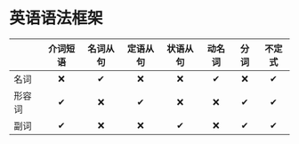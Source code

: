 # 英语语法框架

|   |介词短语|名词从句|定语从句|状语从句|动名词|分词|不定式|
|:---|:---:|:---:|:---:|:---:|:---:|:---:|:---:|
|名词|❌|✔|❌|❌|✔|❌|✔|
|形容词|✔|❌|✔|❌|❌|✔|✔|
|副词|✔|❌|❌|✔|❌|✔|✔|